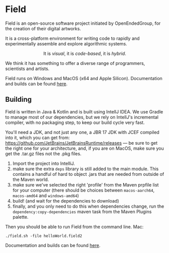 

# Field

Field is an open-source software project initiated by OpenEndedGroup, for the creation of their digital artworks.

It is a cross-platform environment for writing code to rapidly and experimentally assemble and explore algorithmic systems.

<center> It is <i>visual</i>, it is <i>code-based</i>, it is <i>hybrid</i>. </center> 

We think it has something to offer a diverse range of programmers, scientists and artists.

Field runs on Windows and MacOS (x64 and Apple Silicon). Documentation and builds can be found [here](http://openendedgroup.com/field).

## Building

Field is written in Java & Kotlin and is built using IntellJ IDEA. We use Gradle to manage most of our dependencies, but we rely on IntellJ's incremental compiler, with no packaging step, to keep our build cycle very fast.

You'll need a JDK, and not just any one, a JBR 17 JDK with JCEF compiled into it, which you can get from: https://github.com/JetBrains/JetBrainsRuntime/releases — be sure to get the right one for your architecture, and, if you are on MacOS, make sure you get the .tar.gz files not the .pkg files.

1. Import the project into IntelliJ.
2. make sure the extra `deps` library is still added to the main module. This contains a handful of hard to object .jars that are needed from outside of the Maven world.
3. make sure we've selected the right 'profile' from the Maven prpfile list for your computer (there should be choices between `macos-aarch64`, `macos-amd64` and `windows-amd64`)
4. build! (and wait for the dependencies to download)
5. finally, and you only need to do this when dependencies change, run the `dependency:copy-dependencies` maven task from the Maven Plugins palette. 

Then you should be able to run Field from the command line. Mac:

```
./field.sh -file helloWorld.field2
```

Documentation and builds can be found [here](http://openendedgroup.com/field).

